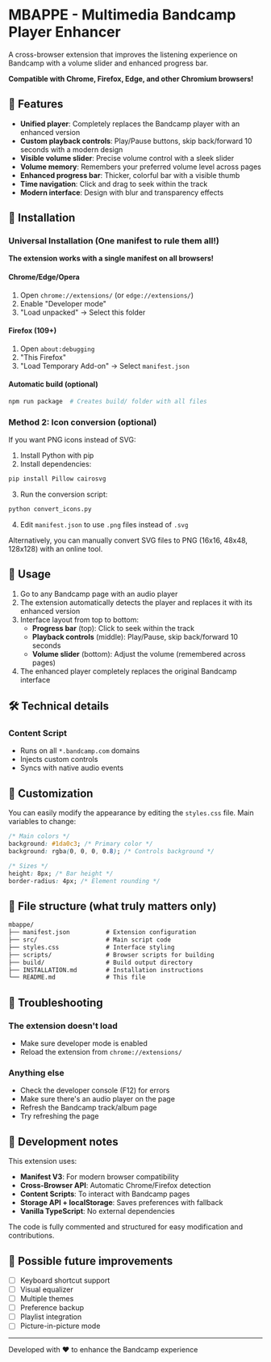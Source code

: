 # MBAPPE - Multimedia Bandcamp Player Enhancer

A cross-browser extension that improves the listening experience on Bandcamp with a volume slider and enhanced progress bar.

**Compatible with Chrome, Firefox, Edge, and other Chromium browsers!**

## 🎵 Features

- **Unified player**: Completely replaces the Bandcamp player with an enhanced version
- **Custom playback controls**: Play/Pause buttons, skip back/forward 10 seconds with a modern design
- **Visible volume slider**: Precise volume control with a sleek slider
- **Volume memory**: Remembers your preferred volume level across pages
- **Enhanced progress bar**: Thicker, colorful bar with a visible thumb
- **Time navigation**: Click and drag to seek within the track
- **Modern interface**: Design with blur and transparency effects

## 🚀 Installation

### Universal Installation (One manifest to rule them all!)

**The extension works with a single manifest on all browsers!**

#### Chrome/Edge/Opera

1. Open `chrome://extensions/` (or `edge://extensions/`)
2. Enable "Developer mode"
3. "Load unpacked" → Select this folder

#### Firefox (109+)

1. Open `about:debugging`
2. "This Firefox"
3. "Load Temporary Add-on" → Select `manifest.json`

#### Automatic build (optional)

```bash
npm run package  # Creates build/ folder with all files
```

### Method 2: Icon conversion (optional)

If you want PNG icons instead of SVG:

1. Install Python with pip
2. Install dependencies:

```bash
pip install Pillow cairosvg
```

3. Run the conversion script:

```bash
python convert_icons.py
```

4. Edit `manifest.json` to use `.png` files instead of `.svg`

Alternatively, you can manually convert SVG files to PNG (16x16, 48x48, 128x128) with an online tool.

## 📖 Usage

1. Go to any Bandcamp page with an audio player
2. The extension automatically detects the player and replaces it with its enhanced version
3. Interface layout from top to bottom:
   - **Progress bar** (top): Click to seek within the track
   - **Playback controls** (middle): Play/Pause, skip back/forward 10 seconds
   - **Volume slider** (bottom): Adjust the volume (remembered across pages)
4. The enhanced player completely replaces the original Bandcamp interface

## 🛠️ Technical details

### Content Script

- Runs on all `*.bandcamp.com` domains
- Injects custom controls
- Syncs with native audio events

## 🎨 Customization

You can easily modify the appearance by editing the `styles.css` file. Main variables to change:

```css
/* Main colors */
background: #1da0c3; /* Primary color */
background: rgba(0, 0, 0, 0.8); /* Controls background */

/* Sizes */
height: 8px; /* Bar height */
border-radius: 4px; /* Element rounding */
```

## 🔧 File structure (what truly matters only)

```txt
mbappe/
├── manifest.json          # Extension configuration
├── src/                   # Main script code
├── styles.css             # Interface styling
├── scripts/               # Browser scripts for building
├── build/                 # Build output directory
├── INSTALLATION.md        # Installation instructions
└── README.md              # This file
```

## 🐛 Troubleshooting

### The extension doesn't load

- Make sure developer mode is enabled
- Reload the extension from `chrome://extensions/`

### Anything else

- Check the developer console (F12) for errors
- Make sure there's an audio player on the page
- Refresh the Bandcamp track/album page
- Try refreshing the page

## 📝 Development notes

This extension uses:

- **Manifest V3**: For modern browser compatibility
- **Cross-Browser API**: Automatic Chrome/Firefox detection
- **Content Scripts**: To interact with Bandcamp pages
- **Storage API + localStorage**: Saves preferences with fallback
- **Vanilla TypeScript**: No external dependencies

The code is fully commented and structured for easy modification and contributions.

## 🔮 Possible future improvements

- [ ] Keyboard shortcut support
- [ ] Visual equalizer
- [ ] Multiple themes
- [ ] Preference backup
- [ ] Playlist integration
- [ ] Picture-in-picture mode

---

Developed with ❤️ to enhance the Bandcamp experience
